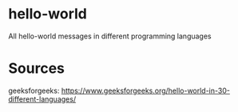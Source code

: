 # hello-world

All hello-world messages in different programming languages

# Sources

geeksforgeeks: https://www.geeksforgeeks.org/hello-world-in-30-different-languages/
